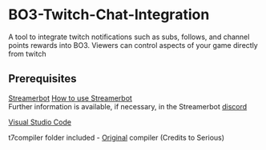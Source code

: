 # BO3-Twitch-Chat-Integration
A tool to integrate twitch notifications such as subs, follows, and channel points rewards into BO3. Viewers can control aspects of your game directly from twitch

## Prerequisites
[Streamerbot](https://streamer.bot/)
[How to use Streamerbot](https://wiki.streamer.bot/en/home)  
Further information is available, if necessary, in the Streamerbot [discord](https://discord.streamer.bot/)  

[Visual Studio Code](https://code.visualstudio.com/download)

t7compiler folder included - [Original](https://github.com/shiversoftdev/t7-compiler) compiler (Credits to Serious)

